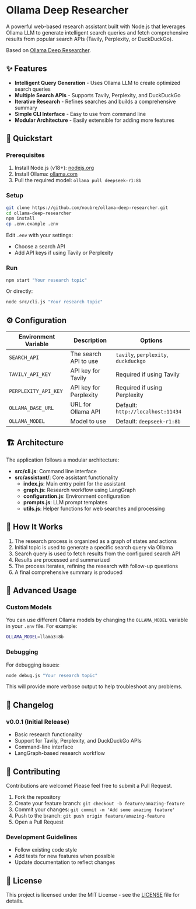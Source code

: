 # Ollama Deep Researcher

A powerful web-based research assistant built with Node.js that leverages Ollama LLM to generate intelligent search queries and fetch comprehensive results from popular search APIs (Tavily, Perplexity, or DuckDuckGo).

Based on [Ollama Deep Researcher](https://github.com/langchain-ai/ollama-deep-researcher).

## ✨ Features

- **Intelligent Query Generation** - Uses Ollama LLM to create optimized search queries
- **Multiple Search APIs** - Supports Tavily, Perplexity, and DuckDuckGo
- **Iterative Research** - Refines searches and builds a comprehensive summary
- **Simple CLI Interface** - Easy to use from command line
- **Modular Architecture** - Easily extensible for adding more features

## 🚀 Quickstart

### Prerequisites
1. Install Node.js (v18+): [nodejs.org](https://nodejs.org)
2. Install Ollama: [ollama.com](https://ollama.com)
3. Pull the required model: `ollama pull deepseek-r1:8b`

### Setup
```bash
git clone https://github.com/noubre/ollama-deep-researcher.git
cd ollama-deep-researcher
npm install
cp .env.example .env
```

Edit `.env` with your settings:
- Choose a search API
- Add API keys if using Tavily or Perplexity

### Run
```bash
npm start "Your research topic"
```
Or directly:
```bash
node src/cli.js "Your research topic"
```

## ⚙️ Configuration

| Environment Variable | Description | Options |
|----------------------|-------------|---------|
| `SEARCH_API` | The search API to use | `tavily`, `perplexity`, `duckduckgo` |
| `TAVILY_API_KEY` | API key for Tavily | Required if using Tavily |
| `PERPLEXITY_API_KEY` | API key for Perplexity | Required if using Perplexity |
| `OLLAMA_BASE_URL` | URL for Ollama API | Default: `http://localhost:11434` |
| `OLLAMA_MODEL` | Model to use | Default: `deepseek-r1:8b` |

## 🏗️ Architecture

The application follows a modular architecture:

- **src/cli.js**: Command line interface
- **src/assistant/**: Core assistant functionality
  - **index.js**: Main entry point for the assistant
  - **graph.js**: Research workflow using LangGraph
  - **configuration.js**: Environment configuration
  - **prompts.js**: LLM prompt templates
  - **utils.js**: Helper functions for web searches and processing

## 🧠 How It Works

1. The research process is organized as a graph of states and actions
2. Initial topic is used to generate a specific search query via Ollama
3. Search query is used to fetch results from the configured search API
4. Results are processed and summarized
5. The process iterates, refining the research with follow-up questions
6. A final comprehensive summary is produced

## 🔧 Advanced Usage

### Custom Models

You can use different Ollama models by changing the `OLLAMA_MODEL` variable in your `.env` file. For example:

```bash
OLLAMA_MODEL=llama3:8b
```

### Debugging

For debugging issues:
```bash
node debug.js "Your research topic"
```

This will provide more verbose output to help troubleshoot any problems.

## 📝 Changelog

### v0.0.1 (Initial Release)
- Basic research functionality
- Support for Tavily, Perplexity, and DuckDuckGo APIs
- Command-line interface
- LangGraph-based research workflow

## 🤝 Contributing

Contributions are welcome! Please feel free to submit a Pull Request.

1. Fork the repository
2. Create your feature branch: `git checkout -b feature/amazing-feature`
3. Commit your changes: `git commit -m 'Add some amazing feature'`
4. Push to the branch: `git push origin feature/amazing-feature`
5. Open a Pull Request

### Development Guidelines
- Follow existing code style
- Add tests for new features when possible
- Update documentation to reflect changes

## 📄 License

This project is licensed under the MIT License - see the [LICENSE](LICENSE) file for details.
